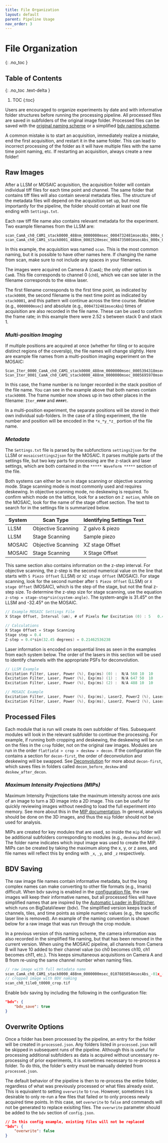 ```yaml
---
title: File Organization
layout: default
parent: Pipeline Usage
nav_order: 3
---
```


# File Organization
{: .no_toc }

## Table of Contents
{: .no_toc .text-delta }

1. TOC
{:toc}

Users are encouraged to organize experiments by date and with informative folder structures before running the processing pipeline. All processed files are saved in subfolders of the original image folder. Processed files can be saved with the [original naming scheme](#raw-images) or a simplified [bdv naming scheme](#bdv-saving).

A common mistake is to start an acquisition, immediately realize a mistake, end the first acquisition, and restart it in the same folder. This can lead to incorrect processing of the folder as it will have multiple files with the same time point naming, etc. If restarting an acquisition, always create a new folder!

##  Raw Images
After a LLSM or MOSAIC acquisition, the acquisition folder will contain individual tiff files for each time point and channel. The same folder that contains tiff files will also contain several metadata files.  The structure of the metadata files will depend on the acquisition set up, but most importantly for the pipeline, the folder should contain at least one file ending with `Settings.txt`.

Each raw tiff file name also contains relevant metadata for the experiment. Two example filenames from the LLSM are:
```
scan_CamA_ch0_CAM1_stack0000_488nm_0000000msec_0004732481msecAbs_000x_000y_000z_0000t.tif
scan_CamA_ch0_CAM1_stack0001_488nm_0002520msec_0004735001msecAbs_000x_000y_000z_0000t.tif
```
In this example, the acquisition was named `scan`. This is the most common naming, but it is possible to have other names here. If changing the name from scan, make sure to not include any spaces in your filenames.

The images were acquired on Camera A (`CamA`); the only other option is `CamB`.  This file corresponds to channel 0 (`ch0`), which we can see later in the filename corresponds to the `488nm` laser.

The first filename corresponds to the first time point, as indicated by `stack0000`, the second filename is the next time point as indicated by `stack0001`, and this pattern will continue across the time course. Relative (e.g., `0000000msec`) and absolute (e.g., `0004732481msecAbs`) times of acquisition are also recorded in the file name. These can be used to confirm the frame rate; in this example there were 2.52 s between stack 0 and stack 1.

### _Multi-position Imaging_
If multiple positions are acquired at once (whether for tiling or to acquire distinct regions of the coverslip), the file names will change slightly.  Here are example file names from a multi-position imaging experiment on the MOSAIC:
```
Scan_Iter_0000_CamA_ch0_CAM1_stack0000_488nm_0000000msec_0005394318msecAbs_-01x_-01y_-01z_0000t
Scan_Iter_0001_CamA_ch0_CAM1_stack0000_488nm_0000000msec_0005695970msecAbs_-01x_-01y_-01z_0001t
```
In this case, the frame number is no longer recorded in the stack position of the file name. You can see in the example above that both names contain `stack0000`. The frame number now shows up in two other places in the filename: `Iter_####` and `####t`.

In a multi-position experiment, the separate positions will be stored in their own individual sub-folders. In the case of a tiling experiment, the tile number and position will be encoded in the `*x_*y_*z_` portion of the file name.

### _Metadata_
The `Settings.txt` file is parsed by the subfunctions `settings2json` for the LLSM or `mosaicsettings2json` for the MOSAIC. It parses multiple parts of the settings file, but two key parts for processing are the z-stack and laser settings, which are both contained in the `***** Waveform *****` section of the file.

Both systems can either be run in stage scanning or objective scanning mode. Stage scanning mode is most commonly used and requires deskewing. In objective scanning mode, no deskewing is required. To confirm which mode on the lattice, look for a section on `Z motion`, while on the MOSAIC, look for the name of the stage offset section. The text to search for in the settings file is summarized below.

| System | Scan Type | Identifying Settings Text |
| ------ | ------ | ------ |
| LLSM | Objective Scanning | Z galvo & piezo |
| LLSM | Stage Scanning | Sample piezo |
| MOSAIC | Objective Scanning | XZ stage Offset |
| MOSAIC | Stage Scanning | X Stage Offset |

This same section also contains information on the z-step interval. For objective scanning, the z-step is the second numerical value on the line that starts with `S Piezo Offset` (LLSM) or `XZ stage Offset` (MOSAIC).  For stage scanning, look for the second number after `S Piezo Offset` (LLSM) or `X stage Offset` (MOSAIC), which is the step of the stage, but not the final z-step size. To determine the z-step size for stage scanning, use the equation `z-step = stage-step*sin(system-angle)`. The system-angle is 31.45&#176; on the LLSM and -32.45&#176; on the MOSAIC.

```c
// Example MOSAIC Settings File
X Stage Offset, Interval (um), # of Pixels for Excitation (0) :	5	0.4	501

// Calculations
X Stage Offset = Stage Scanning
Stage step = 0.4
Z-step = 0.4*sin(32.45 degrees) = 0.21462536238
```

Laser information is encoded on sequential lines as seen in the examples from each system below. The order of the lasers in this section will be used to identify channels with the appropriate PSFs for deconvolution.
```c
// LLSM Example
Excitation Filter, Laser, Power (%), Exp(ms) (0) :	N/A	560	10	10
Excitation Filter, Laser, Power (%), Exp(ms) (1) :	N/A	647	50	10
Excitation Filter, Laser, Power (%), Exp(ms) (2) :	N/A	488	10	10

// MOSAIC Example
Excitation Filter, Laser, Power (%), Exp(ms), Laser2, Power2 (%), Laser3, Power3 (%) (0) :	N/A	560	10	20	OFF	0.1	OFF	0.1
Excitation Filter, Laser, Power (%), Exp(ms), Laser2, Power2 (%), Laser3, Power3 (%) (1) :	N/A	642	10	20	OFF	0.1	OFF	0.1
```


## Processed Files
Each module that is run will create its own subfolder of files. Subsequent modules will look in the relevant subfolder to continue the processing. For example, if running both cropping and deskewing, the deskewing will be run on the files in the `crop` folder, not on the original raw images. Modules are run in the order `flatfield > crop > deskew > decon`. If the configuration file contains a section for `decon-first`, the order of deconvolution and deskewing will be swapped. See [Deconvolution](https://aicjanelia.github.io/LLSM/decon/decon.html) for more about `decon-first`, which saves files in folders called `decon_before_deskew` and `deskew_after_decon`.

### _Maximum Intensity Projections (MIPs)_
Maximum Intensity Projections take the maximum intensity across one axis of an image to turn a 3D image into a 2D image. This can be useful for quickly reviewing images without needing to load the full experiment into memory. See more about this in the [MIP documentation](https://aicjanelia.github.io/LLSM/mip/mip.html). In general, analysis should be done on the 3D images, and thus the `mip` folder should not be used for analysis.

MIPs are created for key modules that are used, so inside the `mip` folder will be additional subfolders corresponding to modules (e.g., `deskew` and `decon`). The folder name indicates which input image was used to create the MIP. MIPs can be created by taking the maximum along the x, y, or z axes, and file names will reflect this by ending with `_x`, `_y`, and `_z` respectively.

## BDV Saving
The raw image file names contain informative metadata, but the long complex names can make converting to other file formats (e.g., Imaris) difficult. When bdv saving is enabled in the [configuration file](https://aicjanelia.github.io/LLSM/pipeline/config.html), the raw images will keep their informative names, but all processed files will have simplified names that are inspired by the [Automatic Loader in BigSticher](https://imagej.net/plugins/bigstitcher/autoloader), which runs on BigDataViewer (bdv). The simplified version keeps track of channels, tiles, and time points as simple numeric values (e.g., the specific laser line is removed). An example of the naming convention is shown below for a raw image that was run through the crop module.

In a previous version of this naming scheme, the camera information was also recorded in the simplified file naming, but that has been removed in the current version.  When using the MOSAIC pipeline, all channels from Camera B will have 10 added to their channel value (so ch0 becomes ch10, ch1 becomes ch11, etc.). This keeps simultaneous acquisitions on Camera A and B from re-using the same channel number when naming files.

```c
// raw image with full metadata name
scan_CamA_ch0_CAM1_stack0000_488nm_0000000msec_0107885054msecAbs_-01x_-01y_-01z_0000t.tif
// cropped image with BDV naming
scan_ch0_tile0_t0000_crop.tif
```

Enable bdv saving by including the following in the configuration file:
```json
"bdv": {
    "bdv_save": true
}
```

## Overwrite Options
Once a folder has been processed by the pipeline, an entry for the folder will be created in `processed.json`. Any folders listed in `processed.json` will be skipped in subsequent runs of the pipeline. Although this is useful for processing additional subfolders as data is acquired without uncessary re-processing of prior experiments, it is sometimes necessary to re-process a folder. To do this, the folder's entry must be manually deleted from `processed.json`.

The default behavior of the pipeline is then to re-process the entire folder, regardless of what was previously processed or what files already exist. This is equivalent to setting `overwrite` to `true`. However, sometimes it is desirable to only re-run a few files that failed or to only process newly acquired time points. In this case, set `overwrite` to `false` and commands will not be generated to replace exisiting files. The `overwrite` parameter should be added to the `bdv` section of `config.json`.

```json
// In this config example, existing files will not be replaced
"bdv": {
    "overwrite": false
}
```